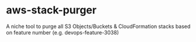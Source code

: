 # aws-stack-purger
A niche tool to purge all S3 Objects/Buckets &amp; CloudFormation stacks based on feature number (e.g. devops-feature-3038)
